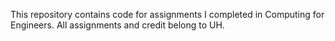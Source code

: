 This repository contains code for assignments I completed in Computing for Engineers. All assignments and credit belong to UH.
